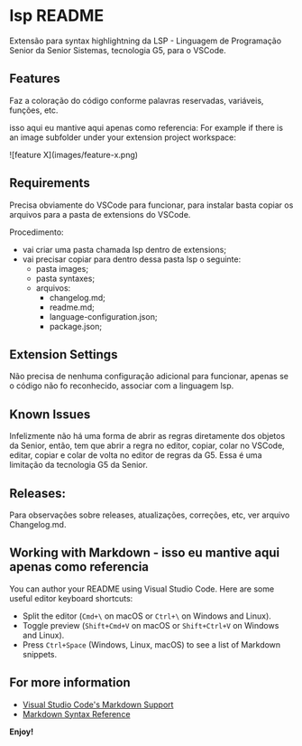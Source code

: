# lsp README

Extensão para syntax highlightning da LSP - Linguagem de Programação Senior da Senior Sistemas, tecnologia G5, para o VSCode.

## Features

Faz a coloração do código conforme palavras reservadas, variáveis, funções, etc.

isso aqui eu mantive aqui apenas como referencia:
For example if there is an image subfolder under your extension project workspace:

\!\[feature X\]\(images/feature-x.png\)

## Requirements

Precisa obviamente do VSCode para funcionar, para instalar basta copiar os arquivos para a pasta de extensions do VSCode.

Procedimento:
- vai criar uma pasta chamada lsp dentro de extensions;
- vai precisar copiar para dentro dessa pasta lsp o seguinte:
  - pasta images;
  - pasta syntaxes;
  - arquivos:
    - changelog.md;
    - readme.md;
    - language-configuration.json;
    - package.json;

## Extension Settings

Não precisa de nenhuma configuração adicional para funcionar, apenas se o código não fo reconhecido, associar com a linguagem lsp.

## Known Issues

Infelizmente não há uma forma de abrir as regras diretamente dos objetos da Senior, então, tem que abrir a regra no editor, copiar, colar no VSCode, editar, copiar e colar de volta no editor de regras da G5. Essa é uma limitação da tecnologia G5 da Senior.

## Releases:

Para observações sobre releases, atualizações, correções, etc, ver arquivo Changelog.md.

## Working with Markdown - isso eu mantive aqui apenas como referencia

You can author your README using Visual Studio Code. Here are some useful editor keyboard shortcuts:

* Split the editor (`Cmd+\` on macOS or `Ctrl+\` on Windows and Linux).
* Toggle preview (`Shift+Cmd+V` on macOS or `Shift+Ctrl+V` on Windows and Linux).
* Press `Ctrl+Space` (Windows, Linux, macOS) to see a list of Markdown snippets.

## For more information

* [Visual Studio Code's Markdown Support](http://code.visualstudio.com/docs/languages/markdown)
* [Markdown Syntax Reference](https://help.github.com/articles/markdown-basics/)

**Enjoy!**

